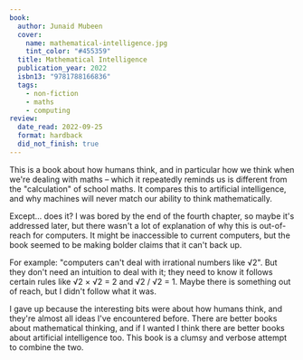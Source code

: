 ```yaml
---
book:
  author: Junaid Mubeen
  cover:
    name: mathematical-intelligence.jpg
    tint_color: "#455359"
  title: Mathematical Intelligence
  publication_year: 2022
  isbn13: "9781788166836"
  tags:
    - non-fiction
    - maths
    - computing
review:
  date_read: 2022-09-25
  format: hardback
  did_not_finish: true
---
```


This is a book about how humans think, and in particular how we think when we're dealing with maths – which it repeatedly reminds us is different from the "calculation" of school maths.
It compares this to artificial intelligence, and why machines will never match our ability to think mathematically.

Except… does it?
I was bored by the end of the fourth chapter, so maybe it's addressed later, but there wasn't a lot of explanation of why this is out-of-reach for computers.
It might be inaccessible to current computers, but the book seemed to be making bolder claims that it can't back up.

For example: "computers can't deal with irrational numbers like &radic;2".
But they don't need an intuition to deal with it; they need to know it follows certain rules like &radic;2 &times; &radic;2 = 2 and &radic;2 / &radic;2 = 1.
Maybe there is something out of reach, but I didn't follow what it was.

I gave up because the interesting bits were about how humans think, and they're almost all ideas I've encountered before.
There are better books about mathematical thinking, and if I wanted I think there are better books about artificial intelligence too.
This book is a clumsy and verbose attempt to combine the two.
